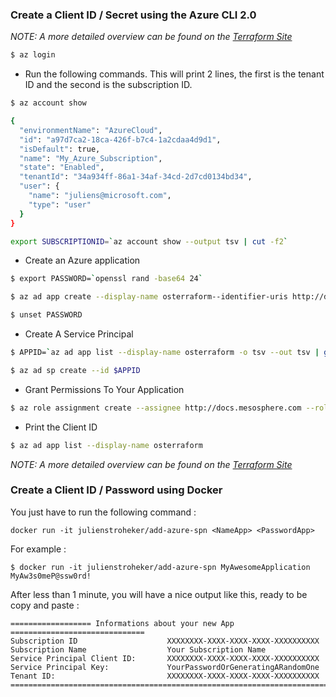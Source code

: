 ### Create a Client ID / Secret using the Azure CLI 2.0

*NOTE: A more detailed overview can be found on the [Terraform Site](https://www.terraform.io/docs/providers/azurerm/index.html)*

```bash
$ az login
```

* Run the following commands. This will print 2 lines, the first is the tenant ID and the second is the subscription ID.

```bash
$ az account show

{
  "environmentName": "AzureCloud",
  "id": "a97d7ca2-18ca-426f-b7c4-1a2cdaa4d9d1",
  "isDefault": true,
  "name": "My_Azure_Subscription",
  "state": "Enabled",
  "tenantId": "34a934ff-86a1-34af-34cd-2d7cd0134bd34",
  "user": {
    "name": "juliens@microsoft.com",
    "type": "user"
  }
}

export SUBSCRIPTIONID=`az account show --output tsv | cut -f2`

```

* Create an Azure application 

```bash
$ export PASSWORD=`openssl rand -base64 24`

$ az ad app create --display-name osterraform--identifier-uris http://docs.mesosphere.com --homepage http://www.mesosphere.com --password $PASSWORD

$ unset PASSWORD
```

* Create A Service Principal

```bash
$ APPID=`az ad app list --display-name osterraform -o tsv --out tsv | grep os | cut -f1`

$ az ad sp create --id $APPID
```

* Grant Permissions To Your Application

```bash
$ az role assignment create --assignee http://docs.mesosphere.com --role "Owner" --scope /subscriptions/$SUBSCRIPTIONID

```

* Print the Client ID

```bash
$ az ad app list --display-name osterraform
```

*NOTE: A more detailed overview can be found on the [Terraform Site](https://www.terraform.io/docs/providers/azurerm/index.html)*

### Create a Client ID / Password using Docker

You just have to run the following command :

```docker run -it julienstroheker/add-azure-spn <NameApp> <PasswordApp>```

For example :

```$ docker run -it julienstroheker/add-azure-spn MyAwesomeApplication MyAw3s0meP@ssw0rd!```

After less than 1 minute, you will have a nice output like this, ready to be copy and paste :

```
================== Informations about your new App ==============================
Subscription ID                    XXXXXXXX-XXXX-XXXX-XXXX-XXXXXXXXXX
Subscription Name                  Your Subscription Name
Service Principal Client ID:       XXXXXXXX-XXXX-XXXX-XXXX-XXXXXXXXXX
Service Principal Key:             YourPasswordOrGeneratingARandomOne
Tenant ID:                         XXXXXXXX-XXXX-XXXX-XXXX-XXXXXXXXXX
=================================================================================
```